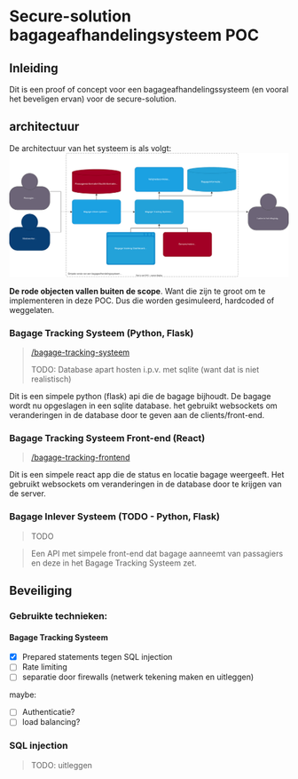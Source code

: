 # Secure-solution bagageafhandelingsysteem POC

## Inleiding
Dit is een proof of concept voor een bagageafhandelingssysteem (en vooral het beveligen ervan) voor de secure-solution.





## architectuur
De architectuur van het systeem is als volgt:
![architectuur](img/c4-bagageafhandeling.svg)

**De rode objecten vallen buiten de scope**. Want die zijn te groot om te implementeren in deze POC. Dus die worden gesimuleerd, hardcoded of weggelaten.

### Bagage Tracking Systeem (Python, Flask)
> [/bagage-tracking-systeem](/bagage-tracking-systeem)
>
> TODO: Database apart hosten i.p.v. met sqlite (want dat is niet realistisch)

Dit is een simpele python (flask) api die de bagage bijhoudt. De bagage wordt nu opgeslagen in een sqlite database. het gebruikt websockets om veranderingen in de database door te geven aan de clients/front-end.

### Bagage Tracking Systeem Front-end (React)
> [/bagage-tracking-frontend](/bagage-tracking-frontend)

Dit is een simpele react app die de status en locatie bagage weergeeft. Het gebruikt websockets om veranderingen in de database door te krijgen van de server.

### Bagage Inlever Systeem (TODO - Python, Flask)
> TODO

> Een API met simpele front-end dat bagage aanneemt van passagiers en deze in het Bagage Tracking Systeem zet.



## Beveiliging


### Gebruikte technieken:
#### Bagage Tracking Systeem
- [X] Prepared statements tegen SQL injection
- [ ] Rate limiting
- [ ] separatie door firewalls (netwerk tekening maken en uitleggen)

maybe:
- [ ] Authenticatie?
- [ ] load balancing?

### SQL injection
> TODO: uitleggen



